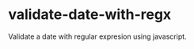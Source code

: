 validate-date-with-regx
=======================

Validate a date with regular expresion using javascript.
